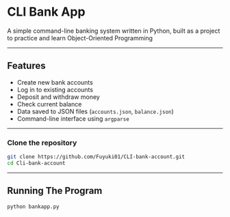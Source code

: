 # CLI Bank App

A simple command-line banking system written in Python, built as a project to practice and learn Object-Oriented Programming

---

## Features

- Create new bank accounts
- Log in to existing accounts
- Deposit and withdraw money
- Check current balance
- Data saved to JSON files (`accounts.json`, `balance.json`)
- Command-line interface using `argparse`

---
### Clone the repository
```bash
git clone https://github.com/Fuyuki01/CLI-bank-account.git
cd Cli-bank-account
```
---

## Running The Program
```bash
python bankapp.py  
